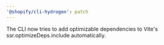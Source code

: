 ```yaml
---
'@shopify/cli-hydrogen': patch
---
```


The CLI now tries to add optimizable dependencies to Vite's ssr.optimizeDeps.include automatically.
